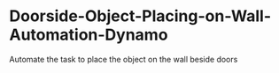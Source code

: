 # Doorside-Object-Placing-on-Wall-Automation-Dynamo
Automate the task to place the object on the wall beside doors

